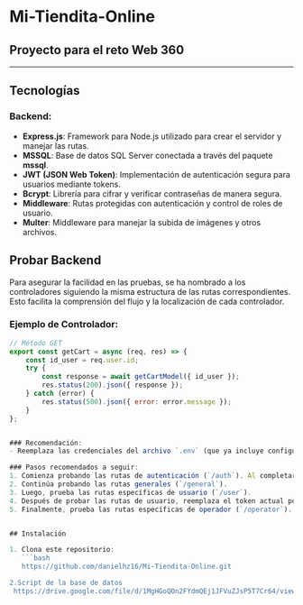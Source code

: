 # Mi-Tiendita-Online

## Proyecto para el reto Web 360
---

## Tecnologías

### Backend:
- **Express.js**: Framework para Node.js utilizado para crear el servidor y manejar las rutas.
- **MSSQL**: Base de datos SQL Server conectada a través del paquete **mssql**.
- **JWT (JSON Web Token)**: Implementación de autenticación segura para usuarios mediante tokens.
- **Bcrypt**: Librería para cifrar y verificar contraseñas de manera segura.
- **Middleware**: Rutas protegidas con autenticación y control de roles de usuario.
- **Multer**: Middleware para manejar la subida de imágenes y otros archivos.

## Probar Backend

Para asegurar la facilidad en las pruebas, se ha nombrado a los controladores siguiendo la misma estructura de las rutas correspondientes. Esto facilita la comprensión del flujo y la localización de cada controlador.

### Ejemplo de Controlador:
```js
// Método GET
export const getCart = async (req, res) => {
    const id_user = req.user.id;
    try {
        const response = await getCartModel({ id_user });
        res.status(200).json({ response });
    } catch (error) {
        res.status(500).json({ error: error.message });
    }
};


### Recomendación:  
- Reemplaza las credenciales del archivo `.env` (que ya incluye configuraciones predeterminadas para SQL Server al usar Docker) por las correctas correspondientes a tu base de datos SQL Server. Al final del documento se adjunta el enlace al script para configurar la base de datos SQL Server.

### Pasos recomendados a seguir:
1. Comienza probando las rutas de autenticación (`/auth`). Al completar este paso, utiliza el token obtenido al registrarte o iniciar sesión como usuario (rol 2).
2. Continúa probando las rutas generales (`/general`).
3. Luego, prueba las rutas específicas de usuario (`/user`).
4. Después de probar las rutas de usuario, reemplaza el token actual por el token obtenido al iniciar sesión o registrarte como operador (rol 1).
5. Finalmente, prueba las rutas específicas de operador (`/operator`).


## Instalación

1. Clona este repositorio:
   ```bash
   https://github.com/danielhz16/Mi-Tiendita-Online.git

2.Script de la base de datos 
 https://drive.google.com/file/d/1MgHGoQOn2FYdmQEj1JFVuZJsP5T7Cr64/view?usp=drive_link
   

